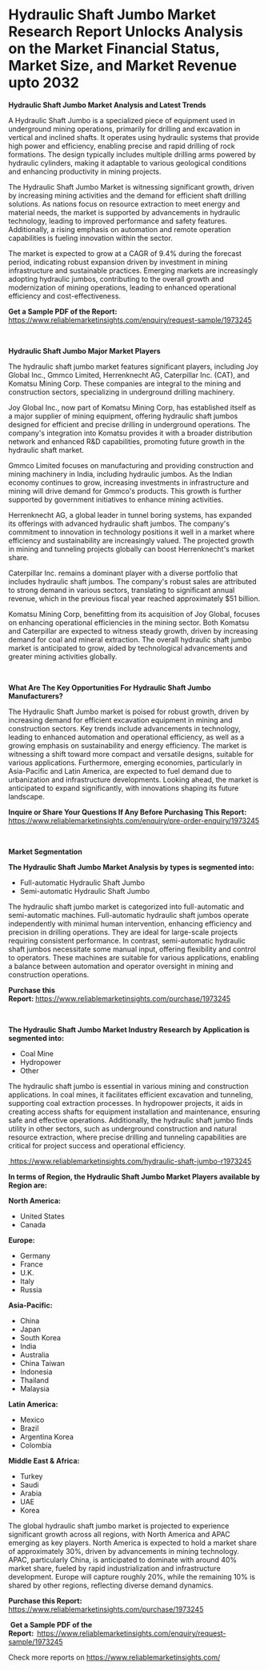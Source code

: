 <p><h1>Hydraulic Shaft Jumbo Market Research Report Unlocks Analysis on the Market Financial Status, Market Size, and Market Revenue upto 2032</h1></p><p><strong>Hydraulic Shaft Jumbo Market Analysis and Latest Trends</strong></p>
<p><p>A Hydraulic Shaft Jumbo is a specialized piece of equipment used in underground mining operations, primarily for drilling and excavation in vertical and inclined shafts. It operates using hydraulic systems that provide high power and efficiency, enabling precise and rapid drilling of rock formations. The design typically includes multiple drilling arms powered by hydraulic cylinders, making it adaptable to various geological conditions and enhancing productivity in mining projects.</p><p>The Hydraulic Shaft Jumbo Market is witnessing significant growth, driven by increasing mining activities and the demand for efficient shaft drilling solutions. As nations focus on resource extraction to meet energy and material needs, the market is supported by advancements in hydraulic technology, leading to improved performance and safety features. Additionally, a rising emphasis on automation and remote operation capabilities is fueling innovation within the sector.</p><p>The market is expected to grow at a CAGR of 9.4% during the forecast period, indicating robust expansion driven by investment in mining infrastructure and sustainable practices. Emerging markets are increasingly adopting hydraulic jumbos, contributing to the overall growth and modernization of mining operations, leading to enhanced operational efficiency and cost-effectiveness.</p></p>
<p><strong>Get a Sample PDF of the Report:&nbsp;</strong> <a href="https://www.reliablemarketinsights.com/enquiry/request-sample/1973245?utm_campaign=2660&utm_medium=2&utm_source=Github&utm_content=ia&utm_term=02032025&utm_id=hydraulic-shaft-jumbo">https://www.reliablemarketinsights.com/enquiry/request-sample/1973245</a></p>
<p>&nbsp;</p>
<p><strong>Hydraulic Shaft Jumbo Major Market Players</strong></p>
<p><p>The hydraulic shaft jumbo market features significant players, including Joy Global Inc., Gmmco Limited, Herrenknecht AG, Caterpillar Inc. (CAT), and Komatsu Mining Corp. These companies are integral to the mining and construction sectors, specializing in underground drilling machinery.</p><p>Joy Global Inc., now part of Komatsu Mining Corp, has established itself as a major supplier of mining equipment, offering hydraulic shaft jumbos designed for efficient and precise drilling in underground operations. The company's integration into Komatsu provides it with a broader distribution network and enhanced R&D capabilities, promoting future growth in the hydraulic shaft market.</p><p>Gmmco Limited focuses on manufacturing and providing construction and mining machinery in India, including hydraulic jumbos. As the Indian economy continues to grow, increasing investments in infrastructure and mining will drive demand for Gmmco's products. This growth is further supported by government initiatives to enhance mining activities.</p><p>Herrenknecht AG, a global leader in tunnel boring systems, has expanded its offerings with advanced hydraulic shaft jumbos. The company's commitment to innovation in technology positions it well in a market where efficiency and sustainability are increasingly valued. The projected growth in mining and tunneling projects globally can boost Herrenknecht's market share.</p><p>Caterpillar Inc. remains a dominant player with a diverse portfolio that includes hydraulic shaft jumbos. The company's robust sales are attributed to strong demand in various sectors, translating to significant annual revenue, which in the previous fiscal year reached approximately $51 billion.</p><p>Komatsu Mining Corp, benefitting from its acquisition of Joy Global, focuses on enhancing operational efficiencies in the mining sector. Both Komatsu and Caterpillar are expected to witness steady growth, driven by increasing demand for coal and mineral extraction. The overall hydraulic shaft jumbo market is anticipated to grow, aided by technological advancements and greater mining activities globally.</p></p>
<p>&nbsp;</p>
<p><strong>What Are The Key Opportunities For Hydraulic Shaft Jumbo Manufacturers?</strong></p>
<p><p>The Hydraulic Shaft Jumbo market is poised for robust growth, driven by increasing demand for efficient excavation equipment in mining and construction sectors. Key trends include advancements in technology, leading to enhanced automation and operational efficiency, as well as a growing emphasis on sustainability and energy efficiency. The market is witnessing a shift toward more compact and versatile designs, suitable for various applications. Furthermore, emerging economies, particularly in Asia-Pacific and Latin America, are expected to fuel demand due to urbanization and infrastructure developments. Looking ahead, the market is anticipated to expand significantly, with innovations shaping its future landscape.</p></p>
<p><strong>Inquire or Share Your Questions If Any Before Purchasing This Report:</strong> <a href="https://www.reliablemarketinsights.com/enquiry/pre-order-enquiry/1973245?utm_campaign=2660&utm_medium=2&utm_source=Github&utm_content=ia&utm_term=02032025&utm_id=hydraulic-shaft-jumbo">https://www.reliablemarketinsights.com/enquiry/pre-order-enquiry/1973245</a></p>
<p>&nbsp;</p>
<p><strong>Market Segmentation</strong></p>
<p><strong>The Hydraulic Shaft Jumbo Market Analysis by types is segmented into:</strong></p>
<p><ul><li>Full-automatic Hydraulic Shaft Jumbo</li><li>Semi-automatic Hydraulic Shaft Jumbo</li></ul></p>
<p><p>The hydraulic shaft jumbo market is categorized into full-automatic and semi-automatic machines. Full-automatic hydraulic shaft jumbos operate independently with minimal human intervention, enhancing efficiency and precision in drilling operations. They are ideal for large-scale projects requiring consistent performance. In contrast, semi-automatic hydraulic shaft jumbos necessitate some manual input, offering flexibility and control to operators. These machines are suitable for various applications, enabling a balance between automation and operator oversight in mining and construction operations.</p></p>
<p><strong>Purchase this Report:&nbsp;</strong><a href="https://www.reliablemarketinsights.com/purchase/1973245?utm_campaign=2660&utm_medium=2&utm_source=Github&utm_content=ia&utm_term=02032025&utm_id=hydraulic-shaft-jumbo">https://www.reliablemarketinsights.com/purchase/1973245</a></p>
<p>&nbsp;</p>
<p><strong>The Hydraulic Shaft Jumbo Market Industry Research by Application is segmented into:</strong></p>
<p><ul><li>Coal Mine</li><li>Hydropower</li><li>Other</li></ul></p>
<p><p>The hydraulic shaft jumbo is essential in various mining and construction applications. In coal mines, it facilitates efficient excavation and tunneling, supporting coal extraction processes. In hydropower projects, it aids in creating access shafts for equipment installation and maintenance, ensuring safe and effective operations. Additionally, the hydraulic shaft jumbo finds utility in other sectors, such as underground construction and natural resource extraction, where precise drilling and tunneling capabilities are critical for project success and operational efficiency.</p></p>
<p><a href="https://www.reliablemarketinsights.com/hydraulic-shaft-jumbo-r1973245?utm_campaign=2660&utm_medium=2&utm_source=Github&utm_content=ia&utm_term=02032025&utm_id=hydraulic-shaft-jumbo">&nbsp;https://www.reliablemarketinsights.com/hydraulic-shaft-jumbo-r1973245</a></p>
<p><strong>In terms of Region, the Hydraulic Shaft Jumbo Market Players available by Region are:</strong></p>
<p>
    <p> <strong> North America: </strong>
        <ul>
            <li>United States</li>
            <li>Canada</li>
        </ul>
        </p> 
    <p> <strong> Europe: </strong>
        <ul>
            <li>Germany</li>
            <li>France</li>
            <li>U.K.</li>
            <li>Italy</li>
            <li>Russia</li>
        </ul>
        </p> 
    <p> <strong> Asia-Pacific: </strong>
        <ul>
            <li>China</li>
            <li>Japan</li>
            <li>South Korea</li>
            <li>India</li>
            <li>Australia</li>
            <li>China Taiwan</li>
            <li>Indonesia</li>
            <li>Thailand</li>
            <li>Malaysia</li>
        </ul>
        </p> 
    <p> <strong> Latin America: </strong>
        <ul>
            <li>Mexico</li>
            <li>Brazil</li>
            <li>Argentina Korea</li>
            <li>Colombia</li>
        </ul>
        </p> 
    <p> <strong> Middle East & Africa: </strong>
        <ul>
            <li>Turkey</li>
            <li>Saudi</li>
            <li>Arabia</li>
            <li>UAE</li>
            <li>Korea</li>
        </ul>
    </p>
    </p>
<p><p>The global hydraulic shaft jumbo market is projected to experience significant growth across all regions, with North America and APAC emerging as key players. North America is expected to hold a market share of approximately 30%, driven by advancements in mining technology. APAC, particularly China, is anticipated to dominate with around 40% market share, fueled by rapid industrialization and infrastructure development. Europe will capture roughly 20%, while the remaining 10% is shared by other regions, reflecting diverse demand dynamics.</p></p>
<p><strong>Purchase this Report: </strong><a href="https://www.reliablemarketinsights.com/purchase/1973245?utm_campaign=2660&utm_medium=2&utm_source=Github&utm_content=ia&utm_term=02032025&utm_id=hydraulic-shaft-jumbo">https://www.reliablemarketinsights.com/purchase/1973245</a></p>
<p>&nbsp;<strong>Get a Sample PDF of the Report:&nbsp;&nbsp;</strong><a href="https://www.reliablemarketinsights.com/enquiry/request-sample/1973245?utm_campaign=2660&utm_medium=2&utm_source=Github&utm_content=ia&utm_term=02032025&utm_id=hydraulic-shaft-jumbo">https://www.reliablemarketinsights.com/enquiry/request-sample/1973245</a></p>
<p><strong></strong></p>
<p>Check more reports on <a href="https://www.reliablemarketinsights.com/?utm_campaign=2660&utm_medium=2&utm_source=Github&utm_content=ia&utm_term=02032025&utm_id=hydraulic-shaft-jumbo">https://www.reliablemarketinsights.com/</a></p>